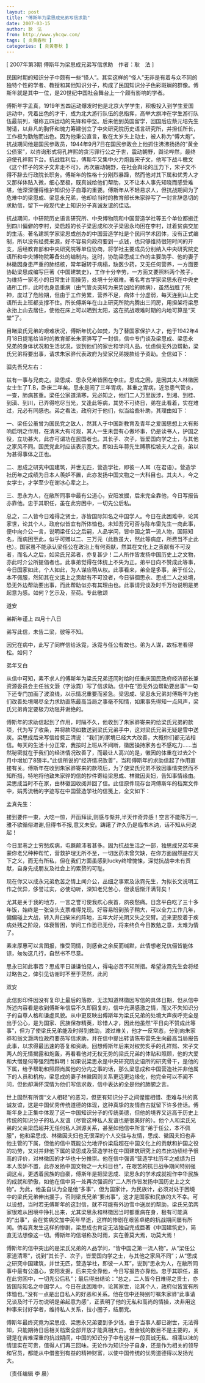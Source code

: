 ```yaml
---
layout: post
title: "傅斯年为梁思成兄弟写信求助"
date: 2007-03-15
author: 耿　法
from: http://www.yhcqw.com/
tags: [ 炎黄春秋 ]
categories: [ 炎黄春秋 ]
---
```



[ 2007年第3期 傅斯年为梁思成兄弟写信求助　作者：耿　法 ]


民国时期的知识分子中颇有一些“怪人”。其实这样的“怪人”无非是有着与众不同的独特个性的学者、教授和其他知识分子，构成了民国知识分子色彩斑斓的群像。傅斯年就是其中一位，是20世纪中国社会舞台上一个颇有影响的学者。


傅斯年字孟真，1919年五四运动爆发时他是北京大学学生，积极投入到学生爱国运动中，凭着出色的才干，成为北大游行队伍的总指挥，高举大旗冲在学生游行队伍最前列，堪称五四运动的先锋和中坚。后来他到英国留学，回国后应蔡元培先生聘请，以非凡的胸怀和魄力筹建创立了中央研究院历史语言研究所，并担任所长，工作极为勤勉而出色。因为他秉公直言，敢在太岁头上动土，被人称为“傅大炮”。抗战期间他是国民参政员，1944年9月7日在国民参政会上他抓住沸沸扬扬的“黄金公债案”，以咨询形式将孔祥熙的贪污罪行公之于世，震动朝野，舆论哗然，最终迫使孔祥熙下台。抗战胜利后，傅斯年又集中火力炮轰宋子文，他写下战斗檄文《这个样子的宋子文非走不可》，再次震动朝野，在社会舆论的压力下，宋子文不得不辞去行政院长职务。傅斯年的性格十分刚烈暴躁，然而他对其下属和优秀人才又那样体贴入微，细心至极，既真诚给他们帮助，又不让本人事先知晓而感受难堪，他深深懂得维护知识分子自尊的重要。傅斯年从不轻易求人，但抗战期间为了危难中的梁思成、梁思永兄弟，他却给当时的教育部长朱家骅写了一封言辞恳切的求助信，留下一段现代史上知识分子真诚友谊的佳话。


抗战期间，中研院历史语言研究所、中央博物院和中国营造学社等五个单位都搬迁到四川偏僻的李村，梁启超的长子梁思成和次子梁思永均困在李村，过着贫病交加的生活。著名建筑学家梁思成创办的中国营造学社是个民间学术团体，没有正式编制，所以没有经费来源，好不容易向政府要到一点钱，也只够维持很短时间的开支，后经教育部和中央研究院等单位协商，将学社主要成员分别纳入中央研究院史语所和中央博物院筹备处的编制内。这时，协助梁思成工作的主要助手、他的妻子林徽因身患严重的肺结核，常年辗转于病榻，缺医少药，又无任何营养，一方面要协助梁思成编写巨著《中国建筑史》，工作十分辛劳，一方面又要照料两个孩子，为维持一家老小的日常生计而操劳，处境十分艰难。著名考古学家梁思永在中央史语所工作，此时也身患重病（由气管炎突转为来势凶险的肺病），虽然战胜了死神，度过了危险期，但由于工作劳累，营养不足，病体十分虚弱，每天连到山上史语所去上班都支撑不住。所长傅斯年在山上研究所院内腾出三间房，用担架将梁思永抬上山去居住，使他在床上可以晒到太阳，这在抗战艰难时期的内地可算是“天堂”了。


目睹梁氏兄弟的艰难状况，傅斯年忧心如焚，为了替国家保护人才，他于1942年4月18日提笔给当时的教育部长朱家骅写了一封信，信中专门谈及梁思成、梁思永兄弟的身体状况和生活状况，谈到他们的家世和学问人品，忧虑倘无外边帮助，梁氏兄弟将要出事，请求朱家骅代表政府为梁家兄弟拨款给予资助。全信如下：

骝先吾兄左右：


兹有一事与兄商之。梁思成、思永兄弟皆困在李庄。思成之困，是因其夫人林徽因女士生了T.B，卧床二年矣。思永是闹了三年胃病，甚重之胃病，近忽患气管炎，一查，肺病甚重。梁任公家道清寒，兄必知之，他们二人万里跋涉，到湘、到桂、到滇、到川，已弄得吃尽当光，又逢此等病，其势不可终日，弟在此看着，实在难过，兄必有同感也。弟之看法，政府对于他们，似当给些补助，其理由如下：


一、梁任公虽曾为国民党之敌人，然其人于中国新教育及青年之爱国思想上大有影响启明之作用，在清末大有可观，其人一生未尝有心做坏事，仍是读书人，护国之役，立功甚大，此亦可谓功在民国者也。其长子、次子，皆爱国向学之士，与其他之家风不同。国民党此时应该表示宽大。即如去年蒋先生赙蔡松坡夫人之丧，弟以为甚得事体之正也。


二、思成之研究中国建筑，并世无匹，营造学社，即彼一人耳（在君语）。营造学社历年之成绩为日本人羡妒不置，此亦发扬中国文物之一大科目也。其夫人，今之女学士，才学至少在谢冰心辈之上。

三、思永为人，在敝所同事中最有公道心，安阳发掘，后来完全靠他，今日写报告亦靠他。忠于其职任，虽在此穷困中，一切先公后私。


总之，二人皆今日难得之贤士，亦皆国际知名之中国学人。今日在此困难中，论其家世，论其个人，政府似皆宜有所体恤也。未知吾兄可否与陈布雷先生一商此事，便中向介公一言，说明梁任公之后嗣，人品学问，皆中国之第一流人物，国际知名，而病困至此，似乎可赠以二、三万元（此数虽大，然此等病症，所费当不止此也）。国家虽不能承认梁任公在政治上有何贡献，然其在文化上之贡献有不可没者，而名人之后，如梁氏兄弟者，亦复甚少！二人所作皆发扬中国历史上之文物，亦此时介公所提倡者也。此事弟觉得在体统上不失为正。弟平日向不赞成此等事，今日国家如此，个人如此，为人谋应稍从权。此事看来，弟全是多事，弟于任公，本不佩服，然知其在文运上之贡献有不可没者，今日徘徊思永、思成二人之处境，恐无外边帮助要出事，而此帮助似亦有其理由也。此事请兄谈及时千万勿说明是弟起意为感。如何？乞示及，至荷。专此敬颂

道安

弟斯年谨上 四月十八日

弟写此信，未告二梁，彼等不知。

因兄在病中，此写了同样信给泳霓，泳霓与任公有故也。弟为人谋，故标准看得松。如何？

弟年又白


从信中可知，素不求人的傅斯年为梁氏兄弟还同时给时任重庆国民政府经济部长兼资源委员会主任翁文灏（字泳霓）写了信求助。信中在“恐无外边帮助要出事”一句下还专门加画了波浪线，以示情况重要而紧急。梁思成、梁思永兄弟对傅斯年为他们改善处境竭尽全力求助直陈最高当局之事毫不知情，如果事先得知一点风声，梁氏兄弟肯定要极力劝阻并谢绝的。


傅斯年的求助信起到了作用，时隔不久，他收到了朱家骅寄来的给梁氏兄弟的款项，代为写了收条，并将款项如数送到梁氏兄弟手中，这对梁氏兄弟无疑是雪中送炭。梁思成后来写信给费正清说：“我们的家境已经大大改善，大概你们都无法相信。每天的生活十分正常，我按时上班从不间断，徽因操持家务也不感吃力……当然秘密就在于我们的经济情况改善了，而最让人高兴的是，徽因的体重在过去2个月中增加了8磅半。”此信所说的“经济情况改善”，当和傅斯年的求助信起了作用直接有关。傅斯年在收到朱家骅寄来的款项后，为了使梁氏兄弟不致因事情突然而不知所措，特地将他致朱家骅的信的抄件寄给梁思成、林徽因夫妇，告知事情缘由。梁思成当时不在家，由林徽因收阅并回了信。此信原件现存台湾傅斯年的档案文件中，娟秀流畅的字迹写在中国营造学社的信笺上，全文如下：

孟真先生：

接到要件一束，大吃一惊，开函拜读,则感与惭并,半天作奇异感！空言不能陈万一,雅不欲循俗进谢,但得书不报,意又未安。踌躇了许久仍是临书木讷，话不知从何说起！


今日里巷之士穷愁疾病，屯蹶颠沛者甚多。固为抗战生活之一部，独思成兄弟年来蒙你老兄种种帮忙，营救护理无所不至，一切医药未曾欠缺，在你方面固然是存天下之义，而无有所私，但在我们方面虽感到lucky终增愧悚，深觉抗战中未有贡献，自身先成朋友及社会上的累赘的可耻。

现在你又以成永兄弟危苦之情上闻介公，丛细之事累及泳霓先生，为拟长文说明工作之优异，侈誉过实，必使动听，深知老兄苦心，但读后惭汗满背矣！


尤其是关于我的地方，一言之誉可使我疚心疾首，夙夜愁痛。日念平白吃了三十多年饭，始终是一张空头支票难得兑现。好容易盼到孩子稍大，可以全力工作几年，偏偏碰上大战，转入井臼柴米的阵地，五年大好光阴又失之交臂。近来更胶着于疾病处残之阶段，体衰智困，学问工作恐已无份，将来终负今日教勉之意，太难为情了。

素来厚惠可以言图报，惟受同情，则感奋之余反而缄默，此情想老兄伉俪皆能体谅，匆匆这几行，自然书不尽意。

思永已知此事否？思成平日谦谦怕见人，得电必苦不知所措。希望泳霓先生会将经过略告之，俾引见访谢时不至于茫然，此问

双安


此信影印件因没有复印上最后的落款，无法知道林徽因写信的具体日期，但从信中所述内容看是收到傅斯年信后不久即回复的，信中充满感激之情，而又不失知识分子的自尊人格和谦虚风貌。从中更反映出傅斯年为梁氏兄弟的处境大声疾呼完全是出于公心，是为国家、民族保存精英，珍惜人才，因此他虽然“平日向不赞成此等事”，但为了使梁氏兄弟能及时得到救助，渡过难关，他才一反常态，分别向朱家骅和翁文灏两位政府要员写信求助，并在信中提出转请陈布雷先生向最高当局报告此事，以求得最迅速的答复和资助。回想傅斯年后来对权势炙手的孔祥熙、宋子文两人的无情揭露和炮轰，再看看他对无权无势的梁氏兄弟的体贴和照顾，他的大爱和大憎是何等强烈而鲜明！如果说梁思永是中央研究院史语所的研究骨干，是他的下属，给予帮助和照顾尚属他的分内之事的话，那么梁思成和中国营造社并非他属下的人员和机构，梁思成的妻子林徽因则关系更远更边缘化，他完全可以不闻不问，但他却满怀深情为他们写信求救，信中表达的全是他的肺腑之言。


世上固然有所谓“文人相轻”的恶习，但更有知识分子之间惺惺相惜、患难与共的真诚友谊，这是中国优秀传统道德的体现，这种真挚的友情自古就留下许多佳话。傅斯年身上正集中体现了这一中国知识分子的传统美德，但他的境界又远高于历史上传统的知识分子的私人友谊（尽管这种私人友谊也是很美好的）。他个人和梁氏兄弟的父亲梁启超并无任何私人渊源关系，甚至如他信中所言“弟于任公，本不佩服”，他和梁思成、林徽因夫妇也无很深的个人交往与友情，思成、徽因夫妇也非他主管的下属，但他的信中既能公允地评价梁启超在中国文化上的贡献和护国之役的功劳，又对并非他下属的梁思成及营造学社在中国建筑研究上的杰出功绩给予很高的评价，对林徽因的才华也十分推崇。他在信中强调“营造学社历年之成绩为日本人羡妒不置，此亦发扬中国文物之一大科目也”，在艰苦的抗日战争期间特别强调这点，更透着民族的自豪，傅斯年是把梁思成、梁思永的学术成就视作中华民族的成就和骄傲，如他在信中另一处再次强调的“二人所作皆发扬中国历史上之文物”。为此，他虽自认为全是他“多事”，但为国家计，为民族计，必须对处于困境中的梁氏兄弟伸出援手，否则梁氏兄弟“要出事”，这才是国家和民族的大不幸。可以设想，当时若无傅斯年的这封信，就不可能有外边雪中送炭的帮助，梁氏兄弟两家很难从困境中挣扎出来，尤其梁思永和林徽因当时都重病在身，极有可能真的“出事”，会在贫病交加中英年早逝，这样的惨剧在艰苦卓绝的抗战期间屡有所闻。倘若真发生这样的惨剧，梁思成也肯定无法独自完成巨著《中国建筑史》，简直无法想像这一切。傅斯年的信堪称及时雨，实在善莫大焉，功莫大焉！


傅斯年的信中突出的是梁氏兄弟的人品学问，“皆中国之第一流人物”。从“梁任公家道清寒”，说到“其长子、次子，皆爱国向学之士，与其他之家风不同”；从“思成之研究中国建筑，并世无匹，营造学社，即彼一人耳”，说到“思永为人，在敝所同事中最有公道心，安阳发掘，后来完全靠他，今日写报告亦靠他。忠于其职任，虽在此穷困中，一切先公后私”；最后得出结论：“总之，二人皆今日难得之贤士，亦皆国际知名之中国学人。今日在此困难中，论其家世，论其个人，政府似皆宜有所体恤也。”没有一点是出自私人的好恶和关系。他在信中还特别叮嘱朱家骅“此事请兄谈及时千万勿说明是弟起意为感”，正表明了他的无私和高尚的情操，决非用这种事来讨好学者，维持私人关系，拉小圈子，结朋党。


傅斯年最终究竟为梁思成、梁思永兄弟要到多少钱，由于当事人都已谢世，无法得知，只能期待日后相关档案全部开放才能真相大白。但金钱的数目不是主要的，关键是在苦难深重的抗战期间，中国的知识分子中有这样一段真诚无私、相濡以沫的情谊实在可贵，值得人们再三回味。无论作为知识分子自身，还是作为相关的领导和官员，都能从中借鉴到有益的精神财富，以使中国传统的优秀道德得以发扬光大。

（责任编辑 李 晨）


